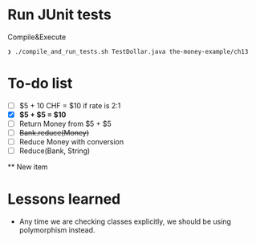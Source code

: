 # Run JUnit tests
Compile&Execute
```
❯ ./compile_and_run_tests.sh TestDollar.java the-money-example/ch13
```

# To-do list
- [ ] $5 + 10 CHF = $10 if rate is 2:1
- [x] **$5 + $5 = $10**
- [ ] Return Money from $5 + $5
- [ ] ~~Bank.reduce(Money)~~
- [ ] Reduce Money with conversion
- [ ] Reduce(Bank, String)

** New item

# Lessons learned
- Any time we are checking classes explicitly, we should be using polymorphism instead.